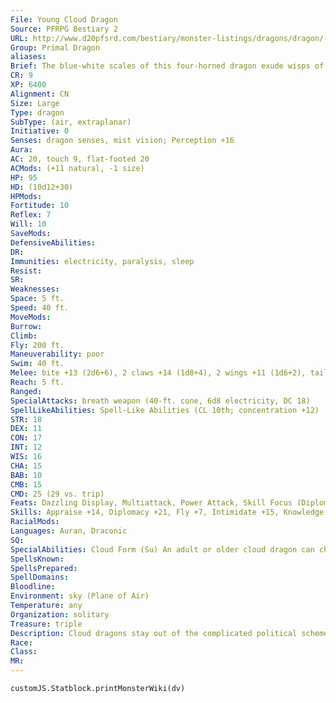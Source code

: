 ```yaml
---
File: Young Cloud Dragon
Source: PFRPG Bestiary 2
URL: http://www.d20pfsrd.com/bestiary/monster-listings/dragons/dragon/-primal-cloud
Group: Primal Dragon
aliases: 
Brief: The blue-white scales of this four-horned dragon exude wisps of fog. The dragon's snout is short but filled with sharp teeth.
CR: 9
XP: 6400
Alignment: CN
Size: Large
Type: dragon
SubType: (air, extraplanar)
Initiative: 0
Senses: dragon senses, mist vision; Perception +16
Aura: 
AC: 20, touch 9, flat-footed 20
ACMods: (+11 natural, -1 size)
HP: 95
HD: (10d12+30)
HPMods: 
Fortitude: 10
Reflex: 7
Will: 10
SaveMods: 
DefensiveAbilities: 
DR: 
Immunities: electricity, paralysis, sleep
Resist: 
SR: 
Weaknesses: 
Space: 5 ft.
Speed: 40 ft.
MoveMods: 
Burrow: 
Climb: 
Fly: 200 ft.
Maneuverability: poor
Swim: 40 ft.
Melee: bite +13 (2d6+6), 2 claws +14 (1d8+4), 2 wings +11 (1d6+2), tail slap +11 (1d8+6)
Reach: 5 ft.
Ranged: 
SpecialAttacks: breath weapon (40-ft. cone, 6d8 electricity, DC 18)
SpellLikeAbilities: Spell-Like Abilities (CL 10th; concentration +12)  At Will-fog cloud, obscuring mist
STR: 18
DEX: 11
CON: 17
INT: 12
WIS: 16
CHA: 15
BAB: 10
CMB: 15
CMD: 25 (29 vs. trip)
Feats: Dazzling Display, Multiattack, Power Attack, Skill Focus (Diplomacy), Weapon Focus (claws)
Skills: Appraise +14, Diplomacy +21, Fly +7, Intimidate +15, Knowledge (planes) +14, Perception +16, Stealth +9, Swim +12
RacialMods: 
Languages: Auran, Draconic
SQ: 
SpecialAbilities: Cloud Form (Su) An adult or older cloud dragon can change itself into a cloudy vapor as a swift action for a number of rounds per day equal to its Hit Dice. This ability functions as gaseous form but the dragon's fly speed is unchanged.  Cloud Breath (Su) A great wyrm cloud dragon's breath weapon creates a cloud that persists in its cone shape for 1d4 rounds. Treat this cloud as a fog cloud that deals electricity damage equal to half the dragon's breath weapon damage to any creature that ends its turn still within the cloud (Reflex save halves the damage-DC equals the dragon's breath weapon save DC).  Mist Vision (Su) A cloud dragon can see through fog, clouds, and similar obscuring effects with perfect clarity.  Spell-Like Abilities (Sp) A cloud dragon gains the following spell-like abilities, usable at will (unless indicated otherwise) on reaching the listed age category. Very young-obscuring mist; Young-fog cloud; Adult-solid fog; Old-cloudkill (3/day); Ancient-wind walk; Great wyrm-storm of vengeance (1/day).  Thundering Bite (Su) An ancient or older cloud dragon's bite makes a thundering crash whenever it attacks, dealing an additional 2d6 points of sonic damage. A great wyrm's thundering bite deals an additional 4d6 sonic damage.
SpellsKnown: 
SpellsPrepared: 
SpellDomains: 
Bloodline: 
Environment: sky (Plane of Air)
Temperature: any
Organization: solitary
Treasure: triple
Description: Cloud dragons stay out of the complicated political schemes and obsessions of other dragons (especially the chromatic dragons), preferring to live their lives freely and as the whim to travel strikes them. Exploration and viewing new lands from far above are the cloud dragon's greatest joy, rivaled only by speaking with new creatures and gaining exotic treasures from them. They keep lairs on high mountain peaks, but are often away on journeys of discovery, returning home only when they've claimed a new treasure that needs to be placed in safekeeping back home.
Race: 
Class: 
MR: 
---
```

```dataviewjs
customJS.Statblock.printMonsterWiki(dv)
```
